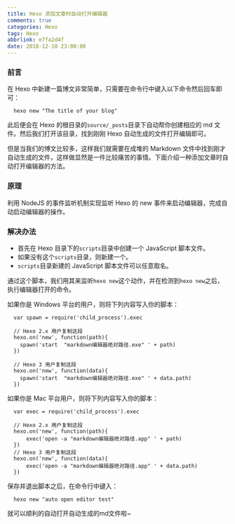 ```yaml
---
title: Hexo 添加文章时自动打开编辑器
comments: true
categories: Hexo
tags: Hexo
abbrlink: e7fa2d4f
date: 2018-12-10 23:00:00
---
```


### 前言
在 Hexo 中新建一篇博文非常简单，只需要在命令行中键入以下命令然后回车即可：
```
  hexo new "The title of your blog"
```
此后便会在 Hexo 的根目录的`source/_posts`目录下自动帮你创建相应的 md 文件。然后我们打开该目录，找到刚刚 Hexo 自动生成的文件打开编辑即可。

但是当我们的博文比较多，这样我们就需要在成堆的 Markdown 文件中找到刚才自动生成的文件，这样做显然是一件比较痛苦的事情。下面介绍一种添加文章时自动打开编辑器的方法。

### 原理
利用 NodeJS 的事件监听机制实现监听 Hexo 的 new 事件来启动编辑器，完成自动启动编辑器的操作。  

### 解决办法
- 首先在 Hexo 目录下的`scripts`目录中创建一个 JavaScript 脚本文件。
- 如果没有这个`scripts`目录，则新建一个。
- `scripts`目录新建的 JavaScript 脚本文件可以任意取名。

通过这个脚本，我们用其来监听`hexo new`这个动作，并在检测到`hexo new`之后，执行编辑器打开的命令。

如果你是 Windows 平台的用户，则将下列内容写入你的脚本：
```
  var spawn = require('child_process').exec

  // Hexo 2.x 用户复制这段
  hexo.on('new', function(path){
    spawn('start  "markdown编辑器绝对路径.exe" ' + path)
  })

  // Hexo 3 用户复制这段
  hexo.on('new', function(data){
    spawn('start  "markdown编辑器绝对路径.exe" ' + data.path)
  })
```
如果你是 Mac 平台用户，则将下列内容写入你的脚本：
```
  var exec = require('child_process').exec

  // Hexo 2.x 用户复制这段
  hexo.on('new', function(path){
      exec('open -a "markdown编辑器绝对路径.app" ' + path)
  })
  // Hexo 3 用户复制这段
  hexo.on('new', function(data){
      exec('open -a "markdown编辑器绝对路径.app" ' + data.path)
  })
```
保存并退出脚本之后，在命令行中键入：
```
  hexo new "auto open editor test"
```
就可以顺利的自动打开自动生成的md文件啦~
